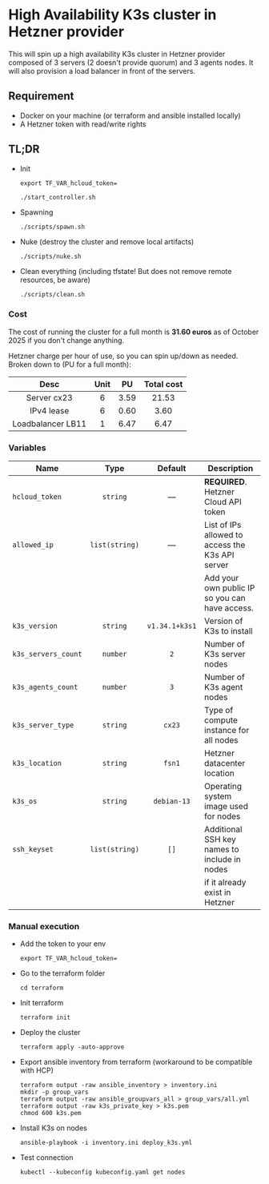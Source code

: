 # High Availability K3s cluster in Hetzner provider

This will spin up a high availability K3s cluster in Hetzner provider composed of 3 servers (2 doesn't provide quorum) and 3 agents nodes. It will also provision a load balancer in front of the servers.

## Requirement
- Docker on your machine (or terraform and ansible installed locally)
- A Hetzner token with read/write rights

## TL;DR
- Init
  ```
  export TF_VAR_hcloud_token=
  
  ./start_controller.sh
  ```
- Spawning
  ```
  ./scripts/spawn.sh
  ```
- Nuke (destroy the cluster and remove local artifacts)
  ```
  ./scripts/nuke.sh
  ```
- Clean everything (including tfstate! But does not remove remote resources, be aware)
  ```
  ./scripts/clean.sh
  ```

### Cost
The cost of running the cluster for a full month is **31.60 euros** as of October 2025 if you don't change anything.

Hetzner charge per hour of use, so you can spin up/down as needed. Broken down to (PU for a full month):

|Desc|Unit|PU|Total cost|
|:-:|:-:|:-:|:-:|
|Server cx23|6|3.59|21.53|
|IPv4 lease|6|0.60|3.60|
|Loadbalancer LB11|1|6.47|6.47|

### Variables
| Name                              | Type           | Default             | Description                                      |
| --------------------------------- | :-: | :-: | ------------------------------------------------ |
| `hcloud_token`                    | `string`       | —                   | **REQUIRED**. Hetzner Cloud API token            |
| `allowed_ip`                      | `list(string)` | —                   | List of IPs allowed to access the K3s API server |
|                                   |                |                     | Add your own public IP so you can have access.   |
| `k3s_version`                     | `string`       | `v1.34.1+k3s1`      | Version of K3s to install                        |
| `k3s_servers_count`               | `number`       | `2`                 | Number of K3s server nodes                       |
| `k3s_agents_count`                | `number`       | `3`                 | Number of K3s agent nodes                        |
| `k3s_server_type`                 | `string`       | `cx23`              | Type of compute instance for all nodes           |
| `k3s_location`                    | `string`       | `fsn1`              | Hetzner datacenter location                      |
| `k3s_os`                          | `string`       | `debian-13`         | Operating system image used for nodes            |
| `ssh_keyset`                      | `list(string)` | `[]`                | Additional SSH key names to include in nodes     |
|                                   |                |                     | if it already exist in Hetzner                   |


### Manual execution
- Add the token to your env
  ```
  export TF_VAR_hcloud_token=
  ```
- Go to the terraform folder
  ```
  cd terraform
  ```
- Init terraform
  ```
  terraform init
  ```
- Deploy the cluster
  ```
  terraform apply -auto-approve
  ```
- Export ansible inventory from terraform (workaround to be compatible with HCP)
  ```
  terraform output -raw ansible_inventory > inventory.ini
  mkdir -p group_vars
  terraform output -raw ansible_groupvars_all > group_vars/all.yml
  terraform output -raw k3s_private_key > k3s.pem
  chmod 600 k3s.pem
  ```
- Install K3s on nodes
  ```
  ansible-playbook -i inventory.ini deploy_k3s.yml 
  ```
- Test connection
  ```
  kubectl --kubeconfig kubeconfig.yaml get nodes
  ```
